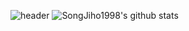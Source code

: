 ![header](https://capsule-render.vercel.app/api?type=wave&color=auto&height=300&section=header&text=capsule%20render&fontSize=90)
![SongJiho1998's github stats](https://github-readme-stats.vercel.app/api?username=SongJiho1998&show_icons=true)
